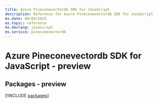 ```yaml
---
title: Azure Pineconevectordb SDK for JavaScript
description: Reference for Azure Pineconevectordb SDK for JavaScript
ms.date: 04/04/2025
ms.topic: reference
ms.devlang: javascript
ms.service: pineconevectordb
---
```

# Azure Pineconevectordb SDK for JavaScript - preview
## Packages - preview
[!INCLUDE [packages](pineconevectordb-index.md)]